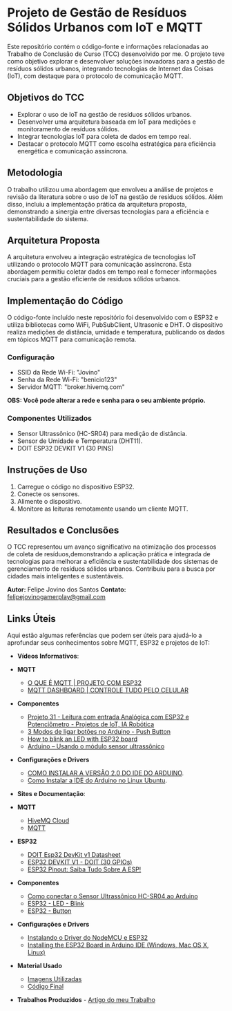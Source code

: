 # Projeto de Gestão de Resíduos Sólidos Urbanos com IoT e MQTT

Este repositório contém o código-fonte e informações relacionadas ao Trabalho de Conclusão de Curso (TCC) desenvolvido por me. O projeto teve como objetivo explorar e desenvolver soluções inovadoras para a gestão de resíduos sólidos urbanos, integrando tecnologias de Internet das Coisas (IoT), com destaque para o protocolo de comunicação MQTT.

## Objetivos do TCC

- Explorar o uso de IoT na gestão de resíduos sólidos urbanos.
- Desenvolver uma arquitetura baseada em IoT para medições e monitoramento de resíduos sólidos.
- Integrar tecnologias IoT para coleta de dados em tempo real.
- Destacar o protocolo MQTT como escolha estratégica para eficiência energética e comunicação assíncrona.

## Metodologia

O trabalho utilizou uma abordagem que envolveu a análise de projetos e revisão da literatura sobre o uso de IoT na gestão de resíduos sólidos. Além disso, incluiu a implementação prática da arquitetura proposta, demonstrando a sinergia entre diversas tecnologias para a eficiência e sustentabilidade do sistema.

## Arquitetura Proposta

A arquitetura envolveu a integração estratégica de tecnologias IoT utilizando o protocolo MQTT para comunicação assíncrona. Esta abordagem permitiu coletar dados em tempo real e fornecer informações cruciais para a gestão eficiente de resíduos sólidos urbanos.

## Implementação do Código

O código-fonte incluído neste repositório foi desenvolvido com o ESP32 e utiliza bibliotecas como WiFi, PubSubClient, Ultrasonic e DHT. O dispositivo realiza medições de distância, umidade e temperatura, publicando os dados em tópicos MQTT para comunicação remota.

### Configuração

- SSID da Rede Wi-Fi: "Jovino"
- Senha da Rede Wi-Fi: "benicio123"
- Servidor MQTT: "broker.hivemq.com"

**OBS: Você pode alterar a rede e senha para o seu ambiente próprio.**

### Componentes Utilizados

- Sensor Ultrassônico (HC-SR04) para medição de distância.
- Sensor de Umidade e Temperatura (DHT11).
- DOIT ESP32 DEVKIT V1 (30 PINS)

## Instruções de Uso

1. Carregue o código no dispositivo ESP32.
2. Conecte os sensores.
3. Alimente o dispositivo.
4. Monitore as leituras remotamente usando um cliente MQTT.

## Resultados e Conclusões

O TCC representou um avanço significativo na otimização dos processos de coleta de resíduos,demonstrando a aplicação prática e integrada de tecnologias para melhorar a eficiência e sustentabilidade dos sistemas de gerenciamento de resíduos sólidos urbanos. Contribuiu para a busca por cidades mais inteligentes e sustentáveis.

**Autor:** Felipe Jovino dos Santos
**Contato:** felipejovinogamerplay@gmail.com

## Links Úteis

Aqui estão algumas referências que podem ser úteis para ajudá-lo a aprofundar seus conhecimentos sobre MQTT, ESP32 e projetos de IoT:

- **Vídeos Informativos**:

- **MQTT**
	- [O QUE É MQTT | PROJETO COM ESP32](https://www.youtube.com/watch?v=aqLq-22A5rU&t=335s)
	- [MQTT DASHBOARD | CONTROLE TUDO PELO CELULAR](https://www.youtube.com/watch?v=ZiVWhYgvY2U&t=423s)

- **Componentes**
	- [Projeto 31 - Leitura com entrada Analógica com ESP32 e Potenciômetro - Projetos de IoT, IA Robótica](https://www.youtube.com/watch?v=E5k_77qljDU)
	- [3 Modos de ligar botões no Arduino - Push Button](https://www.youtube.com/watch?v=_3334pm7ZvU)
	- [How to blink an LED with ESP32 board](https://www.youtube.com/watch?v=savZODDR4pw)
	- [Arduino – Usando o módulo sensor ultrassônico](https://www.youtube.com/watch?v=fB4VqINML_0&t=330s)

- **Configurações e Drivers**
	- [COMO INSTALAR A VERSÃO 2.0 DO IDE DO ARDUINO](https://www.youtube.com/watch?v=5-rVocboDC0).
	- [Como Instalar a IDE do Arduino no Linux Ubuntu](https://www.youtube.com/watch?v=VE-yrGQUajA).

- **Sites e Documentação**:

- **MQTT**
	- [HiveMQ Cloud](https://console.hivemq.cloud/)
	- [MQTT](https://mqtt.org/)

- **ESP32**
	- [DOIT Esp32 DevKit v1 Datasheet](https://drive.google.com/file/d/1DOeS-xbmvErDHROzWt1AvkltjIoBziXE/view?usp=drive_link)
	- [ESP32 DEVKIT V1 - DOIT (30 GPIOs)](https://drive.google.com/file/d/1TbZTc--lP1tSb9LJms1i3TvMKHpC3X8M/view?usp=drive_link)
	- [ESP32 Pinout: Saiba Tudo Sobre A ESP!](https://lobodarobotica.com/blog/esp32-pinout/#ESP32_Pinout_-_Pinos_de_Entrada_Analogica)
	
- **Componentes**
	- [Como conectar o Sensor Ultrassônico HC-SR04 ao Arduino](https://www.makerhero.com/blog/sensor-ultrassonico-hc-sr04-ao-arduino/)
	- [ESP32 - LED - Blink](https://esp32io.com/tutorials/esp32-led-blink)
	- [ESP32 - Button](https://esp32io.com/tutorials/esp32-button)

- **Configurações e Drivers**
	- [Instalando o Driver do NodeMCU e ESP32](https://www.robocore.net/tutoriais/instalando-driver-do-nodemcu)
	- [Installing the ESP32 Board in Arduino IDE (Windows, Mac OS X, Linux)](https://randomnerdtutorials.com/installing-the-esp32-board-in-arduino-ide-windows-instructions/)

- **Material Usado**
	- [Imagens Utilizadas](https://drive.google.com/drive/folders/17mGdQTGRChREig39GXtv6__PNpP42hFj?usp=sharing)
	- [Código Final](https://drive.google.com/file/d/1qaXn7UBSK856b-wvqv8Q28z2boBRh18J/view?usp=drive_link)

- **Trabalhos Produzidos**
        - [Artigo do meu Trabalho](https://labic.dev.br/article/9/)

